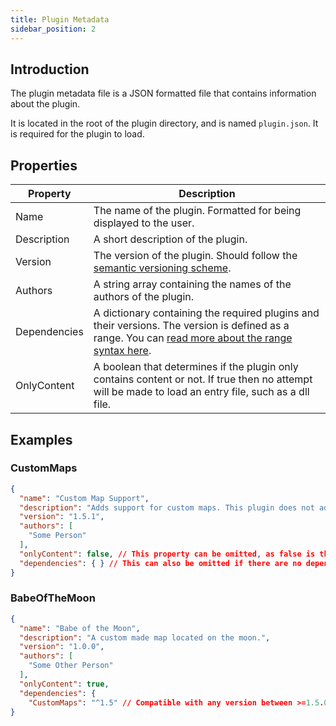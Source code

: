 ```yaml
---
title: Plugin Metadata
sidebar_position: 2
---
```


## Introduction
The plugin metadata file is a JSON formatted file that contains information about the plugin.

It is located in the root of the plugin directory, and is named ```plugin.json```. It is required for the plugin to load.

## Properties

| Property     | Description                                                                                                                                                                              |
| ------------ | ---------------------------------------------------------------------------------------------------------------------------------------------------------------------------------------- |
| Name         | The name of the plugin. Formatted for being displayed to the user.                                                                                                                       |
| Description  | A short description of the plugin.                                                                                                                                                       |
| Version      | The version of the plugin. Should follow the [semantic versioning scheme](https://semver.org).                                                                                           |
| Authors      | A string array containing the names of the authors of the plugin.                                                                                                                        |
| Dependencies | A dictionary containing the required plugins and their versions. The version is defined as a range. You can [read more about the range syntax here](https://github.com/npm/node-semver). |
| OnlyContent  | A boolean that determines if the plugin only contains content or not. If true then no attempt will be made to load an entry file, such as a dll file.                                    |

## Examples

### CustomMaps
```json title=plugin.json
{
  "name": "Custom Map Support",
  "description": "Adds support for custom maps. This plugin does not add any maps to the game.",
  "version": "1.5.1",
  "authors": [
    "Some Person"
  ],
  "onlyContent": false, // This property can be omitted, as false is the default value.
  "dependencies": { } // This can also be omitted if there are no dependencies.
}
```

### BabeOfTheMoon
```json title=plugin.json
{
  "name": "Babe of the Moon",
  "description": "A custom made map located on the moon.",
  "version": "1.0.0",
  "authors": [
    "Some Other Person"
  ],
  "onlyContent": true,
  "dependencies": {
    "CustomMaps": "^1.5" // Compatible with any version between >=1.5.0 and <2.0.0-0
}
```
